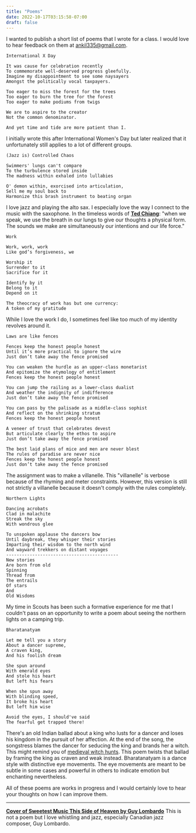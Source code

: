 ```yaml
---
title: "Poems"
date: 2022-10-17T03:15:58-07:00
draft: false
---
```


I wanted to publish a short list of poems that I wrote for a class. I would love to hear feedback on them at <ankil335@gmail.com>.
~~~
International X Day

It was cause for celebration recently
To commemorate well-deserved progress gleefully.
Imagine my disappointment to see some naysayers
Amongst the politically vocal taxpayers.

Too eager to miss the forest for the trees
Too eager to burn the tree for the forest
Too eager to make podiums from twigs

We are to aspire to the creator
Not the common denominator.

And yet time and tide are more patient than I.
~~~
I initially wrote this after International Women's Day but later realized that it unfortunately still applies to a lot of different groups.
~~~
(Jazz is) Controlled Chaos

Swimmers' lungs can't compare
To the turbulence stored inside
The madness within exhaled into lullabies

O' demon within, exorcised into articulation,
Sell me my soul back to
Harmonize this brash instrument to beating organ
~~~
I love jazz and playing the alto sax. I especially love the way I connect to the music with the saxophone. In the timeless words of **[Ted Chiang](https://electricliterature.com/the-great-silence-by-ted-chiang/)**: "when we speak, we use the breath in our lungs to give our thoughts a physical form. The sounds we make are simultaneously our intentions and our life force." 
~~~
Work

Work, work, work
Like god’s forgiveness, we

Worship it
Surrender to it
Sacrifice for it

Identify by it
Belong to it
Depend on it

The theocracy of work has but one currency:
A token of my gratitude
~~~
While I love the work I do, I sometimes feel like too much of my identity revolves around it. 
~~~
Laws are like fences

Fences keep the honest people honest
Until it’s more practical to ignore the wire
Just don’t take away the fence promised

You can weaken the hurdle as an upper-class monetarist
And epitomize the etymology of entitlement
Fences keep the honest people honest

You can jump the railing as a lower-class dualist
And weather the indignity of indifference
Just don’t take away the fence promised

You can pass by the palisade as a middle-class sophist
And reflect on the shrinking stratum
Fences keep the honest people honest

A veneer of trust that celebrates devest
But articulate clearly the ethos to aspire
Just don’t take away the fence promised

The best laid plans of mice and men are never blest
The rules of paradise are never nice
Fences keep the honest people honest
Just don’t take away the fence promised
~~~
The assignment was to make a villanelle. This "villanelle" is verbose because of the rhyming and meter constraints. However, this version is still not strictly a villanelle because it doesn't comply with the rules completely.
~~~
Northern Lights

Dancing acrobats
Clad in malachite
Streak the sky
With wondrous glee
 
To unspoken applause the dancers bow
Until daybreak, they whisper their stories
Imparting their wisdom to the north wind
And wayward trekkers on distant voyages
-------------------------------------------
New stories 
Are born from old
Spinning 
Thread from 
The entrails
Of stars
And 
Old Wisdoms
~~~
My time in Scouts has been such a formative experience for me that I couldn't pass on an opportunity to write a poem about seeing the northern lights on a camping trip. 

~~~
Bharatanatyam

Let me tell you a story
About a dancer supreme,
A craven king,
And his foolish dream

She spun around 
With emerald eyes
And stole his heart
But left his fears
 
When she spun away
With blinding speed,
It broke his heart
But left him wise

Avoid the eyes, I should've said
The fearful get trapped there!
~~~

There's an old Indian ballad about a king who lusts for a dancer and loses his kingdom in the pursuit of her affection. At the end of the song, the songstress blames the dancer for seducing the king and brands her a witch. This might remind you of [medieval witch hunts](https://www.youtube.com/watch?v=X2xlQaimsGg). This poem twists that ballad by framing the king as craven and weak instead.
Bharatanatyam is a dance style with distinctive eye movements. The eye movements are meant to be subtle in some cases and powerful in others to indicate emotion but enchanting nevertheless.

All of these poems are works in progress and I would certainly love to hear your thoughts on how I can improve them.

------------------------------------------------------------------------

**[Cover of Sweetest Music This Side of Heaven by Guy Lombardo](https://soundcloud.com/ankil-p/whistling-cover-to-the-opening-to-the-sweetest-side-of-heaven)**
This is not a poem but I love whistling and jazz, especially Canadian jazz composer, Guy Lombardo.
